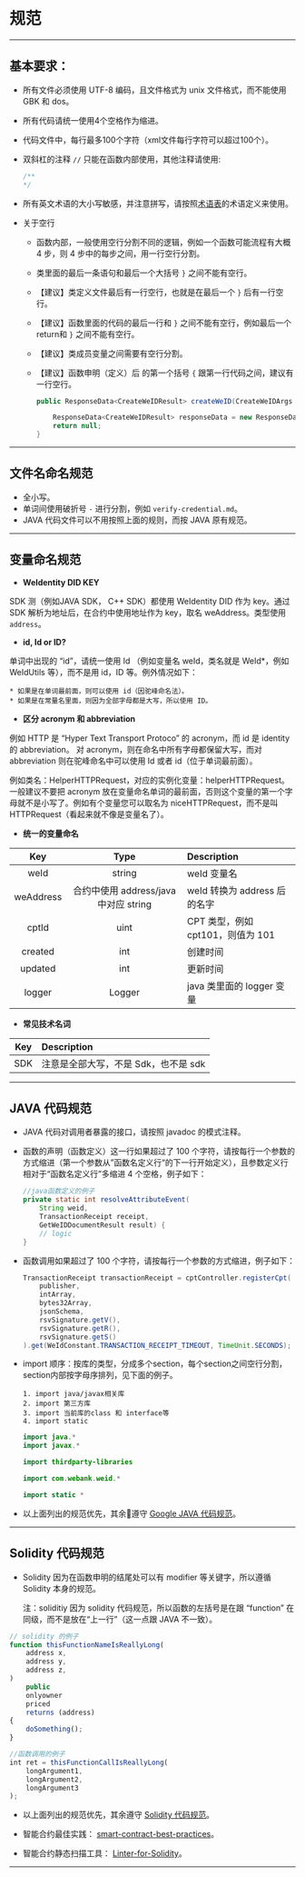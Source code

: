 # 规范

---

## 基本要求：

* 所有文件必须使用 UTF-8 编码，且文件格式为 unix 文件格式，而不能使用 GBK 和 dos。
* 所有代码请统一使用4个空格作为缩进。
* 代码文件中，每行最多100个字符（xml文件每行字符可以超过100个）。
* 双斜杠的注释 ```//``` 只能在函数内部使用，其他注释请使用:

    ```java
    /**
    */
    ```

* 所有英文术语的大小写敏感，并注意拼写，请按照[术语表](https://github.com/webankopen/WeIdentity/blob/master/docs/terminologies.rst)的术语定义来使用。

* 关于空行
  * 函数内部，一般使用空行分割不同的逻辑，例如一个函数可能流程有大概 4 步，则 4 步中的每步之间，用一行空行分割。
  * 类里面的最后一条语句和最后一个大括号 ```}``` 之间不能有空行。
  * 【建议】类定义文件最后有一行空行，也就是在最后一个 ```}``` 后有一行空行。
  * 【建议】函数里面的代码的最后一行和 ```}``` 之间不能有空行，例如最后一个return和 ```}``` 之间不能有空行。
  * 【建议】类成员变量之间需要有空行分割。
  * 【建议】函数申明（定义）后 的第一个括号 ```{``` 跟第一行代码之间，建议有一行空行。

    ```java
    public ResponseData<CreateWeIDResult> createWeID(CreateWeIDArgs createWeIDArgs) {

        ResponseData<CreateWeIDResult> responseData = new ResponseData<CreateWeIDResult>();
        return null;
    }
    ```

---

## 文件名命名规范

* 全小写。
* 单词间使用破折号 `-` 进行分割，例如 ```verify-credential.md```。
* JAVA 代码文件可以不用按照上面的规则，而按 JAVA 原有规范。

---

## 变量命名规范

* **WeIdentity DID KEY**

SDK 测（例如JAVA SDK， C++ SDK）都使用 WeIdentity DID 作为 key。通过 SDK 解析为地址后，在合约中使用地址作为 key，取名 weAddress。类型使用 ```address```。

* **id, Id or ID?**

单词中出现的 “id”，请统一使用 Id （例如变量名 weId，类名就是 WeId*，例如 WeIdUtils 等），而不是用 id，ID 等。例外情况如下：

    * 如果是在单词最前面，则可以使用 id（因驼峰命名法）。
    * 如果是在常量名里面，则因为全部字母都是大写，所以使用 ID。

* **区分 acronym 和 abbreviation**

例如 HTTP 是 “Hyper Text Transport Protoco” 的 acronym，而 id 是 identity 的 abbreviation。
对 acronym，则在命名中所有字母都保留大写，而对 abbreviation 则在驼峰命名中可以使用 Id 或者 id（位于单词最前面）。

例如类名：HelperHTTPRequest，对应的实例化变量：helperHTTPRequest。
一般建议不要把 acronym 放在变量命名单词的最前面，否则这个变量的第一个字母就不是小写了。例如有个变量您可以取名为 niceHTTPRequest，而不是叫 HTTPRequest（看起来就不像是变量名了）。

* **统一的变量命名**

| Key | Type | Description |
| :---: | :---: |:------|
| weId |string| weId 变量名 |
| weAddress |合约中使用 address/java 中对应 string| weId 转换为 address 后的名字 |
| cptId | uint| CPT 类型，例如 cpt101，则值为 101 |
| created |int| 创建时间|
| updated |int| 更新时间 |
| logger |Logger| java 类里面的 logger 变量 |

* **常见技术名词**

| Key | Description |
| :---: | :------|
| SDK | 注意是全部大写，不是 Sdk，也不是 sdk |

---

## JAVA 代码规范

* JAVA 代码对调用者暴露的接口，请按照 javadoc 的模式注释。

* 函数的声明（函数定义）这一行如果超过了 100 个字符，请按每行一个参数的方式缩进（第一个参数从”函数名定义行“的下一行开始定义），且参数定义行相对于“函数名定义行”多缩进 4 个空格，例子如下：

    ```java
    //java函数定义的例子
    private static int resolveAttributeEvent(
        String weid,
        TransactionReceipt receipt,
        GetWeIDDocumentResult result) {
        // logic
    }
    ```

* 函数调用如果超过了 100 个字符，请按每行一个参数的方式缩进，例子如下：

    ```java
    TransactionReceipt transactionReceipt = cptController.registerCpt(
        publisher,
        intArray,
        bytes32Array,
        jsonSchema,
        rsvSignature.getV(),
        rsvSignature.getR(),
        rsvSignature.getS()
    ).get(WeIdConstant.TRANSACTION_RECEIPT_TIMEOUT, TimeUnit.SECONDS);
    ```

* import 顺序：按库的类型，分成多个section，每个section之间空行分割，section内部按字母序排列，见下面的例子。

    ```text
    1. import java/javax相关库
    2. import 第三方库
    3. import 当前库的class 和 interface等
    4. import static
    ```

    ```java
    import java.*
    import javax.*

    import thirdparty-libraries

    import com.webank.weid.*

    import static *
    ```

* 以上面列出的规范优先，其余遵守 [Google JAVA 代码规范](https://google.github.io/styleguide/javaguide.html)。

---

## Solidity 代码规范

* Solidity 因为在函数申明的结尾处可以有 modifier 等关键字，所以遵循 Solidity 本身的规范。

    注：soliditiy 因为 solidity 代码规范，所以函数的左括号是在跟 “function” 在同级，而不是放在“上一行”（这一点跟 JAVA 不一致）。

```javascript
// solidity 的例子
function thisFunctionNameIsReallyLong(
    address x,
    address y,
    address z,
)
    public
    onlyowner
    priced
    returns (address)
{
    doSomething();
}
```

```javascript
//函数调用的例子
int ret = thisFunctionCallIsReallyLong(
    longArgument1,
    longArgument2,
    longArgument3
);
```

* 以上面列出的规范优先，其余遵守 [Solidity 代码规范](https://solidity.readthedocs.io/en/latest/style-guide.html)。

* 智能合约最佳实践： [smart-contract-best-practices](https://github.com/ConsenSys/smart-contract-best-practices)。

* 智能合约静态扫描工具： [Linter-for-Solidity](https://github.com/duaraghav8/Solium)。

---